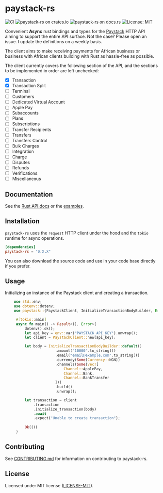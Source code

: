 # paystack-rs

![CI](https://github.com/morukele/paystack-rs/actions/workflows/rust.yml/badge.svg)
[![paystack-rs on crates.io](https://img.shields.io/crates/v/paystack-rs.svg)](https://crates.io/crates/paystack-rs)
[![paystack-rs  on docs.rs](https://docs.rs/paystack-rs/badge.svg)](https://docs.rs/paystack-rs)
[![License: MIT](https://img.shields.io/badge/License-MIT-yellow.svg)](https://opensource.org/licenses/MIT)

Convenient **Async** rust bindings and types for the [Paystack](https://paystack.com) HTTP API aiming to support the entire API surface. Not the case? Please open an issue. I update the definitions on a weekly basis.

The client aims to make receiving payments for African business or business with African clients building with Rust as hassle-free as possible.

The client currently covers the following section of the API, and the sections to be implemented in order are left unchecked:

- [x] Transaction
- [x] Transaction Split
- [ ] Terminal
- [ ] Customers
- [ ] Dedicated Virtual Account
- [ ] Apple Pay
- [ ] Subaccounts
- [ ] Plans
- [ ] Subscriptions
- [ ] Transfer Recipients
- [ ] Transfers
- [ ] Transfers Control
- [ ] Bulk Charges
- [ ] Integration
- [ ] Charge
- [ ] Disputes
- [ ] Refunds
- [ ] Verifications
- [ ] Miscellaneous

## Documentation

See the [Rust API docs](https://docs.rs/paystack-rs) or the [examples](/examples).

## Installation

`paystack-rs` uses the `reqwest` HTTP client under the hood and the `tokio` runtime for async operations.

```toml
[dependencies]
paystack-rs = "0.X.X"
```

You can also download the source code and use in your code base directly if you prefer.

## Usage

Initializing an instance of the Paystack client and creating a transaction.

```rust
    use std::env; 
    use dotenv::dotenv; 
    use paystack::{PaystackClient, InitializeTransactionBodyBuilder, Error, Currency, Channel};

     #[tokio::main]
     async fn main() -> Result<(), Error>{
         dotenv().ok();
         let api_key = env::var("PAYSTACK_API_KEY").unwrap();
         let client = PaystackClient::new(api_key);

         let body = InitializeTransactionBodyBuilder::default()
                       .amount("10000".to_string())
                       .email("email@example.com".to_string())
                       .currency(Some(Currency::NGN))
                       .channels(Some(vec![
                           Channel::ApplePay,
                           Channel::Bank,
                           Channel::BankTransfer
                       ]))
                       .build()
                       .unwrap();

         let transaction = client
             .transaction
             .initialize_transaction(body)
             .await
             .expect("Unable to create transaction");
         
         Ok(())
     }
```

## Contributing

See [CONTRIBUTING.md](/CONTRIBUTING.md) for information on contributing to paystack-rs.

## License

Licensed under MIT license ([LICENSE-MIT](/LICENSE-MIT)).
